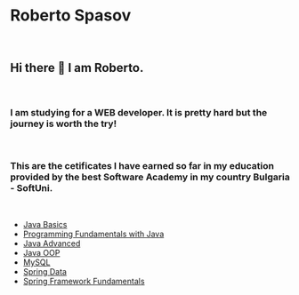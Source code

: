 # Roberto Spasov
<br>

## Hi there 👋 I am Roberto. 

<br>

### I am studying for a WEB developer. It is pretty hard but the journey is worth the try! 

<br>

### This are the cetificates I have earned so far in my education provided by the best Software Academy in my country Bulgaria - SoftUni. 

<br>

*    [Java Basics](https://softuni.bg/certificates/details/125310/1d892477 "Learning the basics of programming language Java")
*    [Programming Fundamentals with Java](https://softuni.bg/certificates/details/169293/1fb49d57)
*    [Java Advanced](https://softuni.bg/certificates/details/161836/67400029)
*    [Java OOP](https://softuni.bg/certificates/details/168988/1526a52d)
*    [MySQL](https://softuni.bg/certificates/details/172158/99896a3c)
*    [Spring Data](https://softuni.bg/certificates/details/180536/5816b185)
*    [Spring Framework Fundamentals](https://softuni.bg/certificates/details/191514/eeadc9b7)
